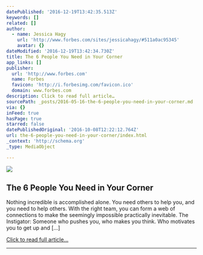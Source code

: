 ```yaml
---
datePublished: '2016-12-19T13:42:35.513Z'
keywords: []
related: []
author:
  - name: Jessica Hagy
    url: 'http://www.forbes.com/sites/jessicahagy/#511a0ac95345'
    avatar: {}
dateModified: '2016-12-19T13:42:34.730Z'
title: The 6 People You Need in Your Corner
app_links: []
publisher:
  url: 'http://www.forbes.com'
  name: Forbes
  favicon: 'http://i.forbesimg.com/favicon.ico'
  domain: www.forbes.com
description: Click to read full article…
sourcePath: _posts/2016-05-16-the-6-people-you-need-in-your-corner.md
via: {}
inFeed: true
hasPage: true
starred: false
datePublishedOriginal: '2016-10-08T12:22:12.764Z'
url: the-6-people-you-need-in-your-corner/index.html
_context: 'http://schema.org'
_type: MediaObject

---
```

<article style=""><img src="https://s3-us-west-2.amazonaws.com/the-grid-img/p/b3a1a72d620c42a89cfceb73fda39cabf7e979d6.jpg" /><h1>The 6 People You Need in Your Corner</h1><p>Nothing incredible is accomplished alone. You need others to help you, and you need to help others. With the right team, you can form a web of connections to make the seemingly impossible practically inevitable. The Instigator: Someone who pushes you, who makes you think. Who motivates you to get up and [...]</p></article>

[Click to read full article...][0]

---



[0]: http://www.forbes.com/sites/jessicahagy/2012/07/17/the-6-people-you-need-in-your-corner/#4356903d3523 "Click to read full article..."